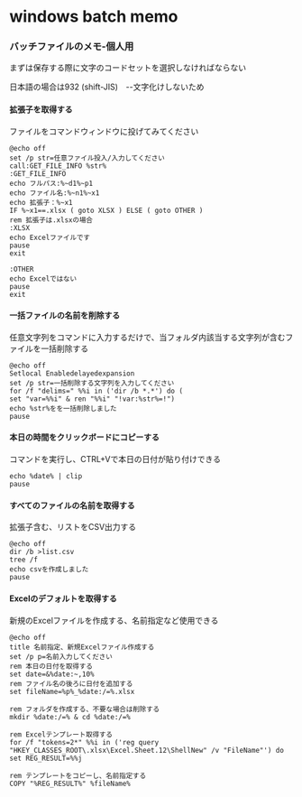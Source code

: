 # windows batch memo
 ### バッチファイルのメモ-個人用

まずは保存する際に文字のコードセットを選択しなければならない

日本語の場合は932 (shift-JIS)　--文字化けしないため



#### 拡張子を取得する

ファイルをコマンドウィンドウに投げてみてください

```batch
@echo off
set /p str=任意ファイル投入/入力してください
call:GET_FILE_INFO %str%
:GET_FILE_INFO
echo フルパス:%~d1%~p1
echo ファイル名:%~n1%~x1
echo 拡張子：%~x1
IF %~x1==.xlsx ( goto XLSX ) ELSE ( goto OTHER )
rem 拡張子は.xlsxの場合
:XLSX
echo Excelファイルです
pause
exit

:OTHER
echo Excelではない
pause
exit
```

#### 一括ファイルの名前を削除する

任意文字列をコマンドに入力するだけで、当フォルダ内該当する文字列が含むファイルを一括削除する

```batch
@echo off
Setlocal Enabledelayedexpansion
set /p str=一括削除する文字列を入力してください
for /f "delims=" %%i in ('dir /b *.*') do (
set "var=%%i" & ren "%%i" "!var:%str%=!")
echo %str%をを一括削除しました
pause
```

#### 本日の時間をクリックボードにコピーする

コマンドを実行し、CTRL+Vで本日の日付が貼り付けできる

```batch
echo %date% | clip
pause
```

#### すべてのファイルの名前を取得する

拡張子含む、リストをCSV出力する

```batch
@echo off
dir /b >list.csv
tree /f 
echo csvを作成しました
pause
```

#### Excelのデフォルトを取得する

新規のExcelファイルを作成する、名前指定など使用できる

```batch
@echo off
title 名前指定、新規Excelファイル作成する
set /p p=名前入力してください
rem 本日の日付を取得する
set date=&%date:~,10%
rem ファイル名の後ろに日付を追加する
set fileName=%p%_%date:/=%.xlsx

rem フォルダを作成する、不要な場合は削除する
mkdir %date:/=% & cd %date:/=%

rem Excelテンプレート取得する
for /f "tokens=2*" %%i in ('reg query "HKEY_CLASSES_ROOT\.xlsx\Excel.Sheet.12\ShellNew" /v "FileName"') do set REG_RESULT=%%j

rem テンプレートをコピーし、名前指定する
COPY "%REG_RESULT%" %fileName%
```

